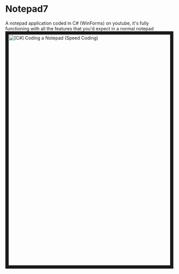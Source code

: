 # Notepad7
A notepad application coded in C# (WinForms) on youtube, it's fully functioning with all the features that you'd expect in a normal notepad
<a href="http://www.youtube.com/watch?feature=player_embedded&v=ID3nrrD3CLs
" target="_blank"><img src="http://img.youtube.com/vi/ID3nrrD3CLs/0.jpg" 
alt="[C#] Coding a Notepad (Speed Coding)" width="960" height="720" border="10" /></a>
